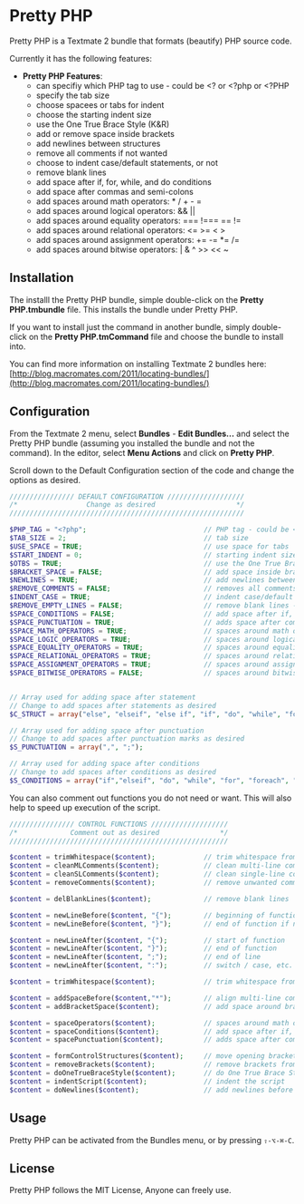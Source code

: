 Pretty PHP
============

Pretty PHP is a Textmate 2 bundle that formats (beautify) PHP source code.

Currently it has the following features:

- **Pretty PHP Features**:
	- can specifiy which PHP tag to use - could be <? or <?php or <?PHP
	- specify the tab size
	- choose spacees or tabs for indent 
	- choose the starting indent size 
	- use the One True Brace Style (K&amp;R)
	- add or remove space inside brackets
	- add newlines between structures
	- remove all comments if not wanted
	- choose to indent case/default statements, or not
	- remove blank lines
	- add space after if, for, while,  and do conditions
	- add space after commas and semi-colons
	- add spaces around math operators: * / + - =
	- add spaces around logical operators: &amp;&amp; ||
	- add spaces around equality operators: === !=== == !=
	- add spaces around relational operators: &lt;= &gt;= &lt; &gt;
	- add spaces around assignment operators: += -= *= /=
	- add spaces around bitwise operators: | &amp; ^ &gt;&gt; &lt;&lt; ~



Installation
------------

The installl the Pretty PHP bundle, simple double-click on the **Pretty PHP.tmbundle** file. This installs the bundle under Pretty PHP. 

If you want to install just the command in another bundle, simply double-click on the **Pretty PHP.tmCommand** file and choose the bundle to install into.

You can find more information on installing Textmate 2 bundles here: [http://blog.macromates.com/2011/locating-bundles/](http://blog.macromates.com/2011/locating-bundles/)

Configuration
----------------
From the Textmate 2 menu, select **Bundles** - **Edit Bundles...** and select the Pretty PHP bundle (assuming you installed the bundle and not the command). In the editor, select **Menu Actions** and click on **Pretty PHP**.

Scroll down to the Default Configuration section of the code and change the options as desired.

```php
//////////////// DEFAULT CONFIGURATION ///////////////////
/*                 Change as desired                    */
//////////////////////////////////////////////////////////

$PHP_TAG = "<?php";                             // PHP tag - could be <? or <?php or <?PHP
$TAB_SIZE = 2;                                  // tab size
$USE_SPACE = TRUE;                              // use space for tabs 
$START_INDENT = 0;                              // starting indent size 
$OTBS = TRUE;                                   // use the One True Brace Style (K&amp;R)
$BRACKET_SPACE = FALSE;                         // add space inside brackets
$NEWLINES = TRUE;                               // add newlines between structures
$REMOVE_COMMENTS = FALSE;                       // removes all comments
$INDENT_CASE = TRUE;                            // indent case/default statements
$REMOVE_EMPTY_LINES = FALSE;                    // remove blank lines - even if newlines were added
$SPACE_CONDITIONS = FALSE;                      // add space after if, for, while, do
$SPACE_PUNCTUATION = TRUE;                      // adds space after commas and semi-colons
$SPACE_MATH_OPERATORS = TRUE;                   // spaces around math operators: * / + - =
$SPACE_LOGIC_OPERATORS = TRUE;                  // spaces around logical operators: &amp;&amp; ||
$SPACE_EQUALITY_OPERATORS = TRUE;               // spaces around equality operators: === !=== == !=
$SPACE_RELATIONAL_OPERATORS = TRUE;             // spaces around relational operators: <= >= < >
$SPACE_ASSIGNMENT_OPERATORS = TRUE;             // spaces around assignment operators: += -= *= /=
$SPACE_BITWISE_OPERATORS = FALSE;               // spaces around bitwise operators: | &amp; ^ >> << ~


// Array used for adding space after statement
// Change to add spaces after statements as desired
$C_STRUCT = array("else", "elseif", "else if", "if", "do", "while", "for", "foreach", "switch");

// Array used for adding space after punctuation
// Change to add spaces after punctuation marks as desired
$S_PUNCTUATION = array(",", ";");

// Array used for adding space after conditions
// Change to add spaces after conditions as desired
$S_CONDITIONS = array("if","elseif", "do", "while", "for", "foreach", "switch");

```

You can also comment out functions you do not need or want. This will also help to speed up execution of the script.
```php
//////////////// CONTROL FUNCTIONS ///////////////////
/*             Comment out as desired               */
//////////////////////////////////////////////////////

$content = trimWhitespace($content);            // trim whitespace from lines
$content = cleanMLComments($content);           // clean multi-line comments
$content = cleanSLComments($content);           // clean single-line comments
$content = removeComments($content);            // remove unwanted comments

$content = delBlankLines($content);             // remove blank lines

$content = newLineBefore($content, "{");        // beginning of function
$content = newLineBefore($content, "}");        // end of function if not on own line

$content = newLineAfter($content, "{");         // start of function
$content = newLineAfter($content, "}");         // end of function
$content = newLineAfter($content, ";");         // end of line
$content = newLineAfter($content, ":");         // switch / case, etc.

$content = trimWhitespace($content);            // trim whitespace from lines

$content = addSpaceBefore($content,"*");        // align multi-line comment
$content = addBracketSpace($content);           // add space around brackets

$content = spaceOperators($content);            // spaces around math operators
$content = spaceConditions($content);           // add space after if, for, while, do
$content = spacePunctuation($content);          // adds space after commas and semi-colons

$content = formControlStructures($content);     // move opening brackets to end of lines
$content = removeBrackets($content);            // remove brackets from require/include statements
$content = doOneTrueBraceStyle($content);       // do One True Brace Style
$content = indentScript($content);              // indent the script
$content = doNewlines($content);                // add newlines before functions
```

Usage
-----
Pretty PHP can be activated from the Bundles menu, or by pressing `⇧-⌥-⌘-C`.

License
---------
Pretty PHP follows the MIT License, Anyone can freely use.

